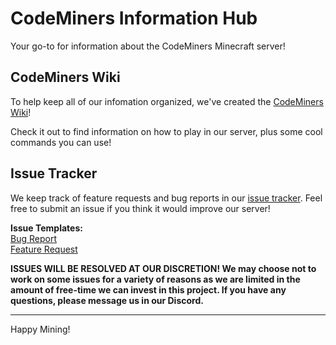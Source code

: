 # CodeMiners Information Hub
Your go-to for information about the CodeMiners Minecraft server!

## CodeMiners Wiki
To help keep all of our infomation organized, we've created the [CodeMiners Wiki](https://github.com/Snowy-Peak-Systems/CodeMiners-Issues/wiki)!

Check it out to find information on how to play in our server, plus some cool commands you can use!

## Issue Tracker
We keep track of feature requests and bug reports in our [issue tracker](https://github.com/Snowy-Peak-Systems/CodeMiners-Issues/issues). Feel free to submit an issue if you think it would improve our server!

**Issue Templates:**  
[Bug Report](https://github.com/Snowy-Peak-Systems/CodeMiners-Issues/issues/new?assignees=leviem1&labels=bug&template=bug_report.md)  
[Feature Request](https://github.com/Snowy-Peak-Systems/CodeMiners-Issues/issues/new?labels=enhancement&template=feature_request.md)

**ISSUES WILL BE RESOLVED AT OUR DISCRETION! We may choose not to work on some issues for a variety of reasons as we are limited in the amount of free-time we can invest in this project. If you have any questions, please message us in our Discord.**

---

Happy Mining!
